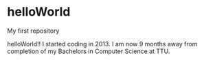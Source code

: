 # helloWorld
My first repository

helloWorld!!
I started coding in 2013. I am now 9 months away from completion of my Bachelors in Computer Science at TTU.
